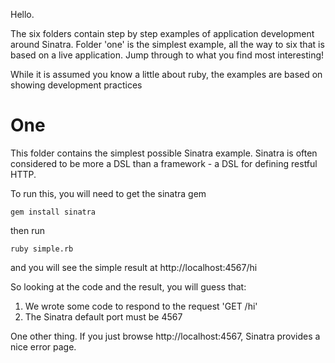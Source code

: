Hello.

The six folders contain step by step examples of application development around Sinatra. 
Folder 'one' is the simplest example, all the way to six that is based on a live application. 
Jump through to what you find most interesting!

While it is assumed you know a little about ruby, the examples are based on showing
development practices

# One

This folder contains the simplest possible Sinatra example. Sinatra is often considered to be more a DSL than 
a framework - a DSL for defining restful HTTP.

To run this, you will need to get the sinatra gem

    gem install sinatra

then run

    ruby simple.rb

and you will see the simple result at http://localhost:4567/hi

So looking at the code and the result, you will guess that:

1. We wrote some code to respond to the request 'GET /hi'
2. The Sinatra default port must be 4567

One other thing. If you just browse http://localhost:4567, Sinatra provides a nice error page.


